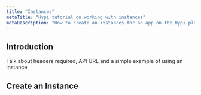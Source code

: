 ```yaml
---
title: "Instances"
metaTitle: "Hypi tutorial on working with instances"
metaDescription: "How to create an instances for an app on the Hypi platform"
---
```


## Introduction
Talk about headers required, API URL and a simple example of using an instance
## Create an Instance
